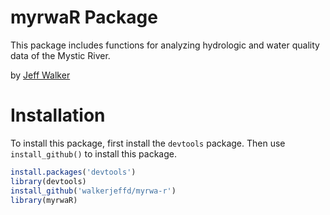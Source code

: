 myrwaR Package
===============

This package includes functions for analyzing hydrologic and water quality data of the Mystic River.

by [Jeff Walker](http://walkerjeff.com)

Installation
============

To install this package, first install the `devtools` package. Then use `install_github()` to install this package.

```r
install.packages('devtools')
library(devtools)
install_github('walkerjeffd/myrwa-r')
library(myrwaR)
```
